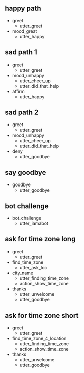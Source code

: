 ## happy path
* greet
  - utter_greet
* mood_great
  - utter_happy

## sad path 1
* greet
  - utter_greet
* mood_unhappy
  - utter_cheer_up
  - utter_did_that_help
* affirm
  - utter_happy

## sad path 2
* greet
  - utter_greet
* mood_unhappy
  - utter_cheer_up
  - utter_did_that_help
* deny
  - utter_goodbye

## say goodbye
* goodbye
  - utter_goodbye

## bot challenge
* bot_challenge
  - utter_iamabot

## ask for time zone long
* greet
  - utter_greet
* find_time_zone
  - utter_ask_loc
* city_name
  - utter_finding_time_zone
  - action_show_time_zone
* thanks
  - utter_urwelcome
  - utter_goodbye

## ask for time zone short
* greet
  - utter_greet
* find_time_zone_4_location
  - utter_finding_time_zone
  - action_show_time_zone
* thanks
  - utter_urwelcome
  - utter_goodbye